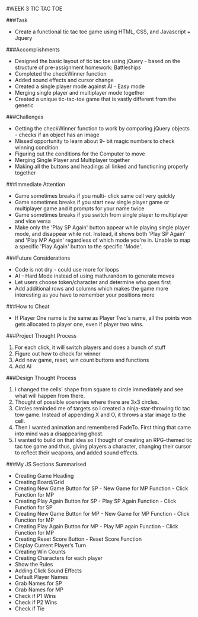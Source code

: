 #WEEK 3 TIC TAC TOE

###Task
* Create a functional tic tac toe game using HTML, CSS, and Javascript + Jquery

###Accomplishments
* Designed the basic layout of tic tac toe using jQuery - based on the structure of pre-assignment homework: Battleships
* Completed the checkWinner function
* Added sound effects and cursor change
* Created a single player mode against AI -  Easy mode
* Merging single player and multiplayer mode together
* Created a unique tic-tac-toe game that is vastly different from the generic

###Challenges
* Getting the checkWinner function to work by comparing jQuery objects -  checks if an object has an image
* Missed opportunity to learn about 9- bit magic numbers to check winning condition
* Figuring out the conditions for the Computer to move
* Merging Single Player and Multiplayer together
* Making all the buttons and headings all linked and functioning properly together

###Immediate Attention
* Game sometimes breaks if you multi- click same cell very quickly
* Game sometimes breaks if you start new single player game or multiplayer game and it prompts for your name twice
* Game sometimes breaks if you switch from single player to multiplayer and vice versa
* Make only the 'Play SP Again' button appear while playing single player mode, and disappear while not. Instead, it shows both 'Play SP Again' and 'Play MP Again' regardless of which mode you're in. Unable to map a specific 'Play Again' button to the specific 'Mode'.

###Future Considerations
* Code is not dry -  could use more for loops
* AI -  Hard Mode instead of using math.random to generate moves
* Let users choose token/character and determine who goes first
* Add additional rows and columns which makes the game more interesting as you have to remember your positions more

###How to Cheat
* If Player One name is the same as Player Two's name, all the points won gets allocated to player one, even if player two wins.

###Project Thought Process
1. For each click, it will switch players and does a bunch of stuff
2. Figure out how to check for winner
3. Add new game, reset, win count buttons and functions
4. Add AI

###Design Thought Process
1. I changed the cells' shape from square to circle immediately and see what will happen from there.
2. Thought of possible sceneries where there are 3x3 circles.
3. Circles reminded me of targets so I created a ninja-star-throwing tic tac tow game. Instead of appending X and O, it throws a star image to the cell.
4. Then I wanted animation and remembered FadeTo. First thing that came into mind was a disappearing ghost.
5. I wanted to build on that idea so I thought of creating an RPG-themed tic tac toe game and thus, giving players a character, changing their cursor to reflect their weapons, and added sound effects.

###My JS Sections Summarised
* Creating Game Heading
* Creating Board/Grid
* Creating New Game Button for SP - New Game for MP Function - Click Function for MP
* Creating Play Again Button for SP - Play SP Again Function - Click Function for SP
* Creating New Game Button for MP - New Game for MP Function - Click Function for MP
* Creating Play Again Button for MP - Play MP again Function - Click Function for MP
* Creating Reset Score Button - Reset Score Function
* Display Current Player’s Turn
* Creating Win Counts
* Creating Characters for each player
* Show the Rules
* Adding Click Sound Effects
* Default Player Names
* Grab Names for SP
* Grab Names for MP
* Check if P1 Wins
* Check if P2 Wins
* Check if Tie
